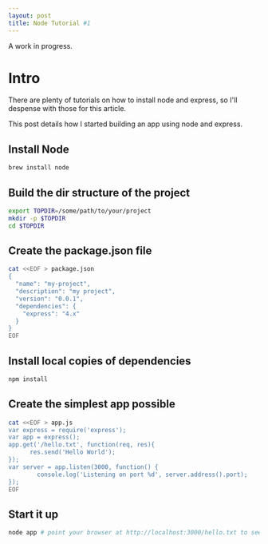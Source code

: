 ```yaml
---
layout: post
title: Node Tutorial #1
---
```


A work in progress.

# Intro

There are plenty of tutorials on how to install node and express, so I'll despense with those for this article.

This post details how I started building an app using node and express.

## Install Node
```bash
brew install node
```

## Build the dir structure of the project
```bash
export TOPDIR=/some/path/to/your/project
mkdir -p $TOPDIR
cd $TOPDIR
```

## Create the package.json file
```bash
cat <<EOF > package.json
{
  "name": "my-project",
  "description": "my project",
  "version": "0.0.1",
  "dependencies": {
    "express": "4.x"
  }
}
EOF
```

## Install local copies of dependencies
```bash
npm install
```

## Create the simplest app possible
```bash
cat <<EOF > app.js
var express = require('express');
var app = express();
app.get('/hello.txt', function(req, res){
      res.send('Hello World');
});
var server = app.listen(3000, function() {
        console.log('Listening on port %d', server.address().port);
});
EOF
```

## Start it up
```bash
node app # point your browser at http://localhost:3000/hello.txt to see 'Hello World'
```
